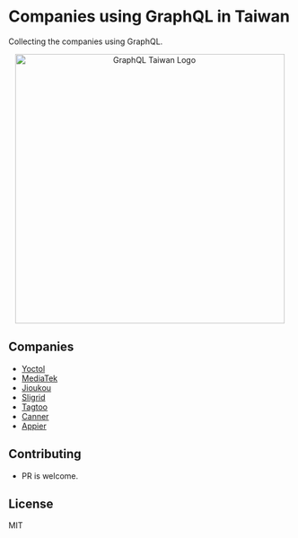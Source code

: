 # Companies using GraphQL in Taiwan

Collecting the companies using GraphQL.

<div align="center">
  <img width=480 src="https://user-images.githubusercontent.com/2382594/41636559-c4b00b54-7481-11e8-8c4a-772ab9a63acd.png" alt="GraphQL Taiwan Logo"> 
	<br>
</div>

## Companies

- [Yoctol](https://www.yoctol.com/)
- [MediaTek](https://www.mediatek.tw/)
- [Jioukou](https://jioukou.yosgo.com/)
- [Sligrid](https://sligrid.com/)
- [Tagtoo](https://www.tagtoo.com.tw)
- [Canner](https://www.canner.io)
- [Appier](https://appier.com)

## Contributing

- PR is welcome.

## License

MIT

